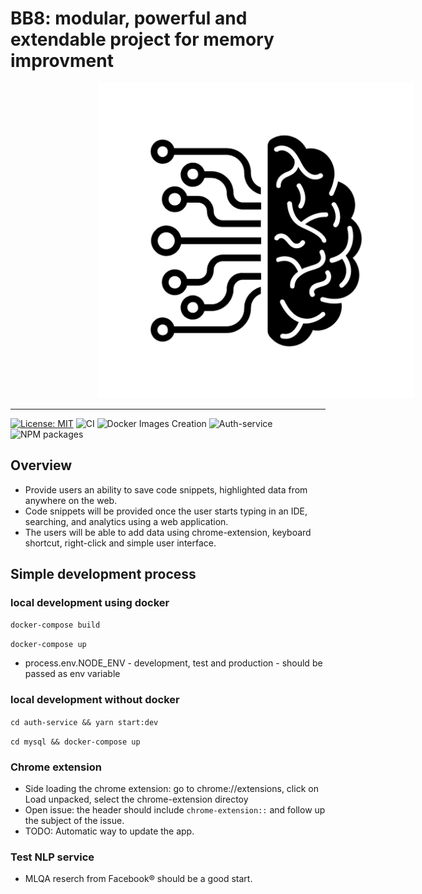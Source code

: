# BB8: modular, powerful and extendable project for memory improvment

<img alt="brain-backup" style="margin-left: 28%" src="logo.png" width="800px">


* * *
[![License: MIT](https://img.shields.io/badge/License-MIT-yellow.svg)](https://opensource.org/licenses/MIT)
![CI](https://github.com/BrainBackup/code-snippet/workflows/CI/badge.svg?branch=master)
![Docker Images Creation](https://github.com/BrainBackup/code-snippet/workflows/Docker%20Image%20CI/badge.svg?branch=master)
![Auth-service](https://github.com/BrainBackup/bb8/workflows/Auth-service/badge.svg)
![NPM packages](https://github.com/BrainBackup/bb8/workflows/NPM%20packages/badge.svg)

## Overview

* Provide users an ability to save code snippets, highlighted data from anywhere on the web.
* Code snippets will be provided once the user starts typing in an IDE, searching, and analytics using a web application.
* The users will be able to add data using chrome-extension, keyboard shortcut, right-click and simple user interface.

## Simple development process

### local development using docker

`docker-compose build`

`docker-compose up`

* process.env.NODE_ENV  - development, test and production - should be passed as env variable

### local development without docker

`cd auth-service && yarn start:dev`

`cd mysql && docker-compose up`

### Chrome extension

* Side loading the chrome extension: go to chrome://extensions, click on Load unpacked, select the chrome-extension directoy
* Open issue: the header should include `chrome-extension::` and follow up the subject of the issue.
* TODO: Automatic way to update the app.

### Test NLP service

* MLQA reserch from Facebook® should be a good start.

